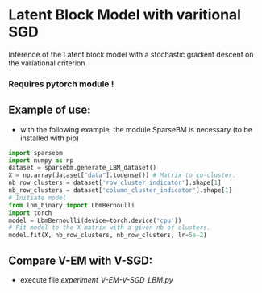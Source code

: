 # Latent Block Model with varitional SGD

Inference of the Latent block model with a stochastic gradient descent on the variational criterion

### Requires pytorch module !

## Example of use:
- with the following example, the module SparseBM is necessary (to be installed with pip)
```python
import sparsebm
import numpy as np
dataset = sparsebm.generate_LBM_dataset()
X = np.array(dataset["data"].todense()) # Matrix to co-cluster.
nb_row_clusters = dataset['row_cluster_indicator'].shape[1]
nb_row_clusters = dataset['column_cluster_indicator'].shape[1]
# Initiate model
from lbm_binary import LbmBernoulli
import torch
model = LbmBernoulli(device=torch.device('cpu'))
# Fit model to the X matrix with a given nb of clusters.
model.fit(X, nb_row_clusters, nb_row_clusters, lr=5e-2)
```


## Compare V-EM with V-SGD:
- execute file *experiment_V-EM-V-SGD_LBM.py*
